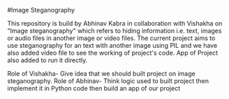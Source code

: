 #Image  Steganography

This repository is build by Abhinav Kabra in collaboration with Vishakha on "Image steganography" which refers to hiding information i.e. text, images or audio files in another image or video files. 
The current project aims to use steganography for an text with another image using PIL and we have also added video file to see the working of project's code.
 App of Project also added to run it directly.

Role of Vishakha- Give idea that we should built project on image steganography.
Role of Abhinav- Think logic used to built project then implement it in Python code then build an app of our project 
